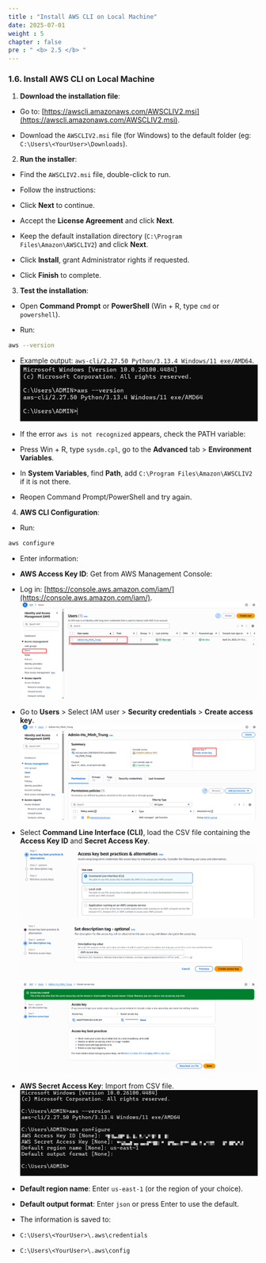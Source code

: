 ```yaml
---
title : "Install AWS CLI on Local Machine"
date: 2025-07-01
weight : 5
chapter : false
pre : " <b> 2.5 </b> "
---
```


### 1.6. Install AWS CLI on Local Machine

1. **Download the installation file**:

- Go to: [https://awscli.amazonaws.com/AWSCLIV2.msi](https://awscli.amazonaws.com/AWSCLIV2.msi).

- Download the `AWSCLIV2.msi` file (for Windows) to the default folder (eg: `C:\Users\<YourUser>\Downloads`).

2. **Run the installer**:

- Find the `AWSCLIV2.msi` file, double-click to run.

- Follow the instructions:

- Click **Next** to continue.

- Accept the **License Agreement** and click **Next**.

- Keep the default installation directory (`C:\Program Files\Amazon\AWSCLIV2`) and click **Next**.

- Click **Install**, grant Administrator rights if requested.

- Click **Finish** to complete.

3. **Test the installation**:

- Open **Command Prompt** or **PowerShell** (Win + R, type `cmd` or `powershell`).

- Run:

```bash
aws --version
```
- Example output: `aws-cli/2.27.50 Python/3.13.4 Windows/11 exe/AMD64`.
![image](../../../static/images/tao_aws_cli_local/Screenshot%202025-07-13%20144159.png)
- If the error `aws is not recognized` appears, check the PATH variable:

- Press Win + R, type `sysdm.cpl`, go to the **Advanced** tab > **Environment Variables**.

- In **System Variables**, find **Path**, add `C:\Program Files\Amazon\AWSCLIV2` if it is not there.

- Reopen Command Prompt/PowerShell and try again.

4. **AWS CLI Configuration**:

- Run:
```bash
aws configure
```
- Enter information:

- **AWS Access Key ID**: Get from AWS Management Console:

- Log in: [https://console.aws.amazon.com/iam/](https://console.aws.amazon.com/iam/).
![image](../../../static/images/tao_aws_cli_local/screenshot_1752392631.png)
- Go to **Users** > Select IAM user > **Security credentials** > **Create access key**.
![image](../../../static/images/tao_aws_cli_local/screenshot_1752392649.png)
- Select **Command Line Interface (CLI)**, load the CSV file containing the **Access Key ID** and **Secret Access Key**.
![image](../../../static/images/tao_aws_cli_local/screenshot_1752392694.png)
![image](../../../static/images/tao_aws_cli_local/screenshot_1752392743.png)
![image](../../../static/images/tao_aws_cli_local/screenshot_1752392760.png)
- **AWS Secret Access Key**: Import from CSV file.
![image](../../../static/images/tao_aws_cli_local/screenshot_1752392995.png)
- **Default region name**: Enter `us-east-1` (or the region of your choice).

- **Default output format**: Enter `json` or press Enter to use the default.

- The information is saved to:

- `C:\Users\<YourUser>\.aws\credentials`
- `C:\Users\<YourUser>\.aws\config`